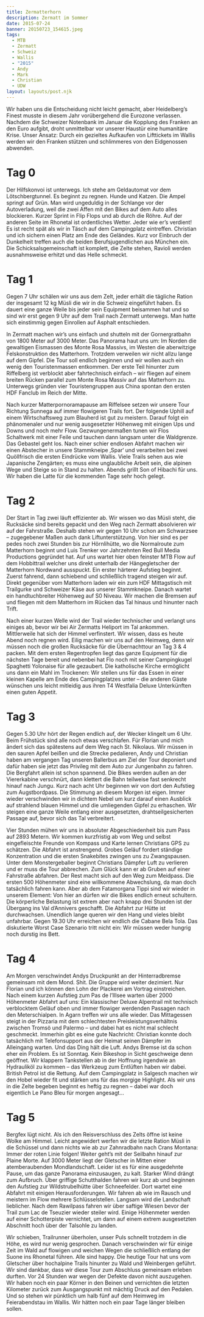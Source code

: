```yaml
---
title: Zermatterhorn
description: Zermatt im Sommer
date: 2015-07-24
banner: 20150723_154615.jpeg
tags:
  - MTB
  - Zermatt
  - Schweiz
  - Wallis
  - "2015"
  - Andy
  - Mark
  - Christian
  - UDW
layout: layouts/post.njk
---
```


Wir haben uns die Entscheidung nicht leicht gemacht, aber Heidelberg’s Finest musste in diesem Jahr vorübergehend die Eurozone verlassen. Nachdem die Schweizer Notenbank im Januar die Kopplung des Franken an den Euro aufgibt, droht unmittelbar vor unserer Haustür eine humanitäre Krise. Unser Ansatz: Durch ein gezieltes Aufkaufen von Lifttickets im Wallis werden wir den Franken stützen und schlimmeres von den Eidgenossen abwenden.


# Tag 0
Der Hilfskonvoi ist unterwegs. Ich stehe am Geldautomat vor dem Lötschbergtunnel. Es beginnt zu regnen. Hunde und Katzen. Die Ampel springt auf Grün. Man wird ungeduldig in der Schlange vor der Autoverladung, weil die zwei Affen mit den Bikes auf dem Auto alles blockieren. Kurzer Sprint in Flip Flops und ab durch die Röhre. Auf der anderen Seite im Rhonetal ist ordentliches Wetter. Jeder wie er’s verdient! Es ist recht spät als wir in Täsch auf dem Campingplatz eintreffen. Christian und ich sichern einen Platz am Ende des Geländes. Kurz vor Einbruch der Dunkelheit treffen auch die beiden Berufsjugendlichen aus München ein. Die Schicksalsgemeinschaft ist komplett, die Zelte stehen, Ravioli werden ausnahmsweise erhitzt und das Helle schmeckt.


# Tag 1
Gegen 7 Uhr schälen wir uns aus dem Zelt, jeder erhält die tägliche Ration der insgesamt 12 kg Müsli die wir in die Schweiz eingeführt haben. Es dauert eine ganze Weile bis jeder sein Equipment beisammen hat und so sind wir erst gegen 9 Uhr auf dem Trail nach Zermatt unterwegs. Man hatte sich einstimmig gegen Einrollen auf Asphalt entschieden.

In Zermatt machen wir’s uns einfach und shutteln mit der Gornergratbahn von 1800 Meter auf 3000 Meter. Das Panorama haut uns um: Im Norden die gewaltigen Eismassen des Monte Rosa Massivs, im Westen die aberwitzige Felskonstruktion des Matterhorn. Trotzdem verweilen wir nicht allzu lange auf dem Gipfel. Die Tour soll endlich beginnen und wir wollen auch ein wenig den Touristenmassen entkommen. Der erste Teil hinunter zum Riffelberg ist verblockt aber fahrtechnisch einfach – wir fliegen auf einem breiten Rücken parallel zum Monte Rosa Massiv auf das Matterhorn zu. Unterwegs gründen vier Touristengruppen aus China spontan den ersten HDF Fanclub im Reich der Mitte.

Nach kurzer Matterpornoramapause am Riffelsee setzen wir unsere Tour Richtung Sunnega auf immer flowigeren Trails fort. Der folgende Uphill auf einem Wirtschaftsweg zum Blauherd ist gut zu meistern. Darauf folgt ein phänomenaler und nur wenig ausgesetzter Höhenweg mit einigen Ups und Downs und noch mehr Flow. Gezwungenermaßen tunen wir Flos Schaltwerk mit einer Feile und tauchen dann langsam unter die Waldgrenze. Das Gebastel geht los. Nach einer schier endlosen Abfahrt machen wir einen Abstecher in unsere Stammkneipe ‚Spar‘ und verarbeiten bei zwei Quöllfrisch die ersten Eindrücke vom Wallis. Viele Trails sehen aus wie Japanische Zengärten; es muss eine unglaubliche Arbeit sein, die alpinen Wege und Steige so in Stand zu halten. Abends grillt Son of Hibachi für uns. Wir haben die Latte für die kommenden Tage sehr hoch gelegt.


# Tag 2
Der Start in Tag zwei läuft effizienter ab. Wir wissen wo das Müsli steht, die Rucksäcke sind bereits gepackt und den Weg nach Zermatt absolvieren ­­­wir auf der Fahrstraße. Deshalb stehen wir gegen 10 Uhr schon am Schwarzsee – zugegebener Maßen auch dank Liftunterstützung. Von hier sind es per pedes noch zwei Stunden bis zur Hörnlihütte, wo die Normalroute zum Matterhorn beginnt und Luis Trenker vor Jahrzehnten Red Bull Media Productions gegründet hat. Auf uns wartet hier oben feinster MTB Flow auf dem Hobbittrail welcher uns direkt unterhalb der Hängegletscher der Matterhorn Nordwand ausspuckt. Ein erster härterer Aufstieg beginnt. Zuerst fahrend, dann schiebend und schließlich tragend steigen wir auf. Direkt gegenüber vom Matterhorn laden wir ein zum HDF Mittagstisch mit Trailgurke und Schweizer Käse aus unserer Stammkneipe. Danach wartet ein handtuchbreiter Höhenweg auf S0 Niveau. Wir machen die Bremsen auf und fliegen mit dem Matterhorn im Rücken das Tal hinaus und hinunter nach Trift.

Nach einer kurzen Welle wird der Trail wieder technischer und verlangt uns einiges ab, bevor wir bei Air Zermatts Heliport im Tal ankommen. Mittlerweile hat sich der Himmel verfinstert. Wir wissen, dass es heute Abend noch regnen wird. Eilig machen wir uns auf den Heimweg, denn wir müssen noch die großen Rucksäcke für die Übernachttour an Tag 3 & 4 packen. Mit dem ersten Regentropfen liegt das ganze Equipment für die nächsten Tage bereit und nebenbei hat Flo noch mit seiner Campingkugel Spaghetti Yolonaise für alle gezaubert. Die katholische Kirche ermöglicht uns dann ein Mahl im Trockenen: Wir stellen uns für das Essen in einer kleinen Kapelle am Ende des Campingplatzes unter – die anderen Gäste wünschen uns leicht mitleidig aus ihren T4 Westfalia Deluxe Unterkünften einen guten Appetit.


# Tag 3
Gegen 5.30 Uhr hört der Regen endlich auf, der Wecker klingelt um 6 Uhr. Beim Frühstück sind alle noch etwas verschlafen. Für Florian und mich ändert sich das spätestens auf dem Weg nach St. Nikolaus. Wir müssen in den sauren Apfel beißen und die Strecke pedalieren, Andy und Christian haben am vergangen Tag unseren Ballerbus am Ziel der Tour deponiert und dafür haben sie jetzt das Privileg mit dem Auto zur Jungenbahn zu fahren. Die Bergfahrt allein ist schon spannend. Die Bikes werden außen an der Viererkabine verschnürt, dann klettert die Bahn teilweise fast senkrecht hinauf nach Jungu. Kurz nach acht Uhr beginnen wir von dort den Aufstieg zum Augstbordpass. Die Stimmung an diesem Morgen ist eigen. Immer wieder verschwinden wir in dichtem Nebel um kurz darauf einen Ausblick auf strahlend blauen Himmel und die umliegenden Gipfel zu erhaschen. Wir steigen eine ganze Weile entlang einer ausgesetzten, drahtseilgesicherten Passage auf, bevor sich das Tal verbreitert.

Vier Stunden mühen wir uns in absoluter Abgeschiedenheit bis zum Pass auf 2893 Metern. Wir kommen kurzfristig ab vom Weg und selbst eingefleischte Freunde von Kompass und Karte lernen Christians GPS zu schätzen. Die Abfahrt ist anstrengend. Grobes Geläuf fordert ständige Konzentration und die ersten Snakebites zwingen uns zu Zwangspausen. Unter dem Monstergeballer beginnt Christians Dämpfer Luft zu verlieren und er muss die Tour abbrechen. Zum Glück kann er ab Gruben auf einer Fahrstraße abfahren. Der Rest macht sich auf den Weg zum Meidpass. Die ersten 500 Höhenmeter sind eine willkommene Abwechslung, da man doch tatsächlich fahren kann. Aber ab dem Fatamorgana Tippi sind wir wieder in unserem Element: Von hier an dürfen wir die Bikes endlich erneut schultern. Die körperliche Belastung ist extrem aber nach knapp drei Stunden ist der Übergang ins Val d’Annivers geschafft. Die Abfahrt zur Hütte ist durchwachsen. Unendlich lange queren wir den Hang und vieles bleibt unfahrbar. Gegen 19.30 Uhr erreichen wir endlich die Cabane Bela Tola. Das diskutierte Worst Case Szenario tritt nicht ein: Wir müssen weder hungrig noch durstig ins Bett.


# Tag 4
Am Morgen verschwindet Andys Druckpunkt an der Hinterradbremse gemeinsam mit dem Mond. Shit. Die Gruppe wird weiter dezimiert. Nur Florian und ich können den Lohn der Plackerei am Vortrag einstreichen. Nach einem kurzen Aufstieg zum Pas de l’Illsee warten über 2000 Höhenmeter Abfahrt auf uns: Ein klassischer Deluxe Alpentrail mit technisch verblocktem Geläuf oben und immer flowiger werdenden Passagen nach den Meterschialpen. In Agarn treffen wir uns alle wieder. Das Mittagessen steigt in der Pizzaria mit dem schlechtesten Preisleistungsverhältnis zwischen Tromsö und Palermo – und dabei hat es nicht mal schlecht geschmeckt. Immerhin gibt es eine gute Nachricht: Christian konnte doch tatsächlich mit Telefonsupport aus der Heimat seinen Dämpfer im Alleingang warten. Und das Ding hält die Luft. Andys Bremse ist da schon eher ein Problem. Es ist Sonntag. Kein Bikeshop in Sicht geschweige denn geöffnet. Wir klappern Tankstellen ab in der Hoffnung irgendwie an Hydrauliköl zu kommen – das Werkzeug zum Entlüften haben wir dabei. British Petrol ist die Rettung. Auf dem Campingplatz in Salgesch machen wir den Hobel wieder fit und stärken uns für das morgige Highlight. Als wir uns in die Zelte begeben beginnt es heftig zu regnen – dabei war doch eigentlich Le Pano Bleu für morgen angesagt…


# Tag 5
Bergfex lügt nicht. Als ich den Reisverschluss des Zelts öffne ist keine Wolke am Himmel. Leicht angewidert werfen wir die letzte Ration Müsli in die Schüssel und dann nichts wie ab zur Zahnradbahn nach Crans Montana: Immer der roten Linie folgen! Weiter geht’s mit der Seilbahn hinauf zur Plaine Morte. Auf 3000 Meter liegt der Gletscher in Mitten einer atemberaubenden Mondlandschaft. Leider ist es für eine ausgedehnte Pause, um das ganze Panorama einzusaugen, zu kalt. Starker Wind drängt zum Aufbruch. Über griffige Schutthalden fahren wir kurz ab und beginnen den Aufstieg zur Wildstrubelhütte über Schneefelder. Dort wartet eine Abfahrt mit einigen Herausforderungen. Wir fahren ab wie im Rausch und meistern im Flow mehrere Schlüsselstellen. Langsam wird die Landschaft lieblicher. Nach dem Rawilpass fahren wir über saftige Wiesen bevor der Trail zum Lac de Tseuzier wieder steiler wird. Einige Höhenmeter werden auf einer Schotterpiste vernichtet, um dann auf einem extrem ausgesetzten Abschnitt hoch über der Talsohle zu landen.

Wir schieben, Trailrunner überholen, unser Puls schnellt trotzdem in die Höhe, es wird nur wenig gesprochen. Danach verschwinden wir für einige Zeit im Wald auf flowigen und weichen Wegen die schließlich entlang der Suone ins Rhonetal führen. Alle sind happy. Die heutige Tour hat uns vom Gletscher über hochalpine Trails hinunter zu Wald und Weinbergen geführt. Wir sind dankbar, dass wir diese Tour zum Abschluss gemeinsam erleben durften. Vor 24 Stunden war wegen der Defekte davon nicht auszugehen. Wir haben noch ein paar Körner in den Beinen und vernichten die letzten Kilometer zurück zum Ausgangspunkt mit mächtig Druck auf den Pedalen. Und so stehen wir pünktlich um halb fünf auf dem Heimweg im Feierabendstau im Wallis. Wir hätten noch ein paar Tage länger bleiben sollen.